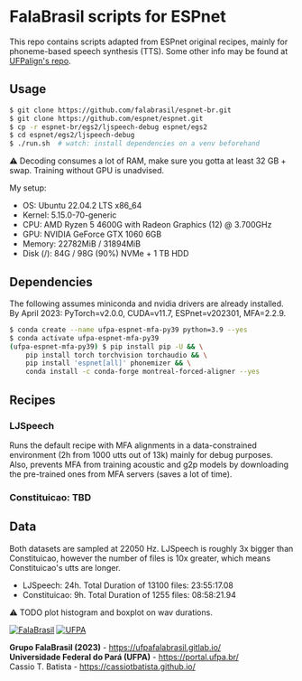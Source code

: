 # FalaBrasil scripts for ESPnet

This repo contains scripts adapted from ESPnet original recipes, mainly for
phoneme-based speech synthesis (TTS). Some other info may be found at
[UFPalign's repo](https://github.com/falabrasil/ufpalign).


## Usage

```bash
$ git clone https://github.com/falabrasil/espnet-br.git
$ git clone https://github.com/espnet/espnet.git
$ cp -r espnet-br/egs2/ljspeech-debug espnet/egs2
$ cd espnet/egs2/ljspeech-debug
$ ./run.sh  # watch: install dependencies on a venv beforehand
```

:warning: Decoding consumes a lot of RAM, make sure you gotta at least
32 GB + swap. Training without GPU is unadvised.

My setup:

- OS: Ubuntu 22.04.2 LTS x86\_64
- Kernel: 5.15.0-70-generic
- CPU: AMD Ryzen 5 4600G with Radeon Graphics (12) @ 3.700GHz
- GPU: NVIDIA GeForce GTX 1060 6GB
- Memory: 22782MiB / 31894MiB
- Disk (/): 84G / 98G (90%) NVMe + 1 TB HDD


## Dependencies

The following assumes miniconda and nvidia drivers are already installed.
By April 2023: PyTorch=v2.0.0, CUDA=v11.7, ESPnet=v202301, MFA=2.2.9.

```bash
$ conda create --name ufpa-espnet-mfa-py39 python=3.9 --yes
$ conda activate ufpa-espnet-mfa-py39
(ufpa-espnet-mfa-py39) $ pip install pip -U && \
    pip install torch torchvision torchaudio && \
    pip install 'espnet[all]' phonemizer && \
    conda install -c conda-forge montreal-forced-aligner --yes
```


## Recipes

### LJSpeech

Runs the default recipe with MFA alignments in a data-constrained environment
(2h from 1000 utts out of 13k) mainly for debug purposes. Also, prevents MFA
from training acoustic and g2p models by downloading the pre-trained ones from
MFA servers (saves a lot of time).

### Constituicao: TBD


## Data

Both datasets are sampled at 22050 Hz. LJSpeech is roughly 3x bigger than
Constituicao, however the number of files is 10x greater, which means
Constituicao's utts are longer.

- LJSpeech: 24h. Total Duration of 13100 files: 23:55:17.08
- Constituicao: 9h. Total Duration of 1255 files: 08:58:21.94


:warning: TODO plot histogram and boxplot on wav durations.


[![FalaBrasil](https://gitlab.com/falabrasil/avatars/-/raw/main/logo_fb_git_footer.png)](https://ufpafalabrasil.gitlab.io/ "Visite o site do Grupo FalaBrasil") [![UFPA](https://gitlab.com/falabrasil/avatars/-/raw/main/logo_ufpa_git_footer.png)](https://portal.ufpa.br/ "Visite o site da UFPA")

__Grupo FalaBrasil (2023)__ - https://ufpafalabrasil.gitlab.io/      
__Universidade Federal do Pará (UFPA)__ - https://portal.ufpa.br/     
Cassio T. Batista - https://cassiotbatista.github.io/    
